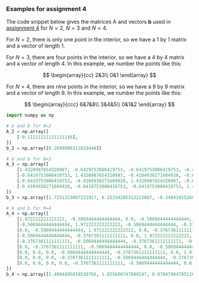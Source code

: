 ### Examples for assignment 4

The code snippet below gives the matrices $\mathrm{A}$ and vectors $\mathbf{b}$
used in [assignment 4](2022-assignment_4.md) for $N=2$, $N=3$ and $N=4$.

For $N=2$, there is only one point in the interior, so we have a 1 by 1 matrix and a vector
of length 1.

For $N=3$, there are four points in the interior, so we have a 4 by 4 matrix and a vector of
length 4. In this example, we number the points like this:

$$
\begin{array}{cc}
2&3\\
0&1
\end{array}
$$

For $N=4$, there are nine points in the interior, so we have a 9 by 9 matrix and a vector of
length 9. In this example, we number the points like this:

$$
\begin{array}{ccc}
6&7&8\\
3&4&5\\
0&1&2
\end{array}
$$

```python
import numpy as np

# A and b for N=2
A_2 = np.array([
    [-0.11111111111111116],
])
b_2 = np.array([0.2699980311833446])

# A and b for N=3
A_3 = np.array([
    [1.4320987654320987, -0.6419753086419753, -0.6419753086419753, -0.4104938271604938],
    [-0.6419753086419753, 1.4320987654320987, -0.4104938271604938, -0.6419753086419753],
    [-0.6419753086419753, -0.4104938271604938, 1.4320987654320987, -0.6419753086419753],
    [-0.4104938271604938, -0.6419753086419753, -0.6419753086419753, 1.4320987654320987],
])
b_3 = np.array([1.7251323007221917, 0.15334285313223067, -0.34843455260733003, -1.0558651156722307])

# A and b for N=4
A_4 = np.array([
    [1.972222222222222, -0.5069444444444444, 0.0, -0.5069444444444444, -0.3767361111111111, 0.0, 0.0, 0.0, 0.0],
    [-0.5069444444444444, 1.972222222222222, -0.5069444444444444, -0.3767361111111111, -0.5069444444444444, -0.3767361111111111, 0.0, 0.0, 0.0],
    [0.0, -0.5069444444444444, 1.972222222222222, 0.0, -0.3767361111111111, -0.5069444444444444, 0.0, 0.0, 0.0],
    [-0.5069444444444444, -0.3767361111111111, 0.0, 1.972222222222222, -0.5069444444444444, 0.0, -0.5069444444444444, -0.3767361111111111, 0.0],
    [-0.3767361111111111, -0.5069444444444444, -0.3767361111111111, -0.5069444444444444, 1.972222222222222, -0.5069444444444444, -0.3767361111111111, -0.5069444444444444, -0.3767361111111111],
    [0.0, -0.3767361111111111, -0.5069444444444444, 0.0, -0.5069444444444444, 1.972222222222222, 0.0, -0.3767361111111111, -0.5069444444444444],
    [0.0, 0.0, 0.0, -0.5069444444444444, -0.3767361111111111, 0.0, 1.972222222222222, -0.5069444444444444, 0.0],
    [0.0, 0.0, 0.0, -0.3767361111111111, -0.5069444444444444, -0.3767361111111111, -0.5069444444444444, 1.972222222222222, -0.5069444444444444],
    [0.0, 0.0, 0.0, 0.0, -0.3767361111111111, -0.5069444444444444, 0.0, -0.5069444444444444, 1.972222222222222],
])
b_4 = np.array([1.4904895819530766, 1.055600747809247, 0.07847904705126368, 0.8311407883427149, 0.0, -0.8765020708205272, -0.6433980946818605, -0.7466392365712349, -0.538021498324083])
```

